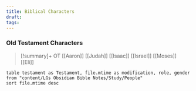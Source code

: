 ```yaml
---
title: Biblical Characters
draft: 
tags:
---
```

### Old Testament Characters



> [!summary]+ OT
> [[Aaron]]
> [[Judah]]
> [[Isaac]]
> [[Israel]]
> [[Moses]]
> [[Eli]]
> 


```dataview
table testament as Testament, file.mtime as modification, role, gender from "content/LGs Obsidian Bible Notes/Study/People" 
sort file.mtime desc
```
